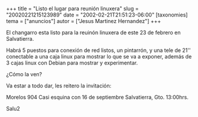 +++
title = "Listo el lugar para reunión linuxera"
slug = "20020221215123989"
date = "2002-02-21T21:51:23-06:00"
[taxonomies]
tema = ["anuncios"]
autor = ["Jesus Martinez Hernandez"]
+++

El changarro esta listo para la reuinón linuxera de este 23 de febrero
en Salvatierra.

Habrá 5 puestos para conexión de red listos, un pintarrón, y una tele de
21'' conectable a una caja linux para mostrar lo que se va a exponer,
además de 3 cajas linux con Debian para mostrar y experimentar.

¿Cómo la ven?

Va estar a todo dar, les reitero la invitación:

Morelos 904 Casi esquina con 16 de septiembre Salvatierra, Gto.
13:00hrs.

Salu2
